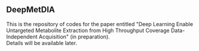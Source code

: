 ## DeepMetDIA

This is the repository of codes for the paper entitled "Deep Learning Enable Untargeted Metabolite Extraction from High Throughput Coverage Data-Independent Acquisition" (in preparation).  
Details will be available later.